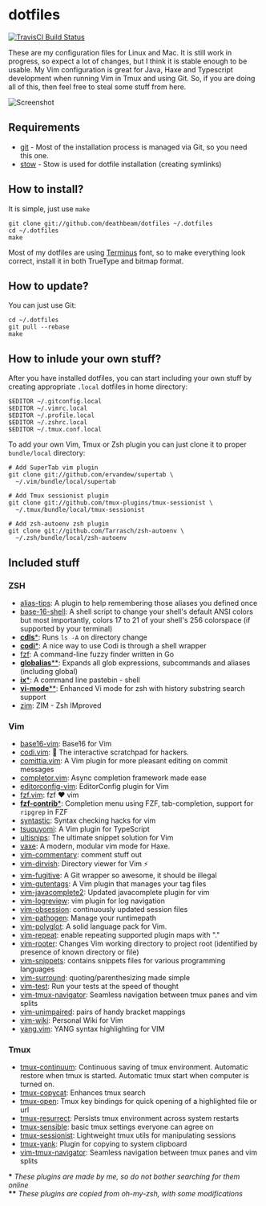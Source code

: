 # dotfiles
[![TravisCI Build Status](https://api.travis-ci.org/deathbeam/dotfiles.svg?branch=master)](https://travis-ci.org/deathbeam/dotfiles)

These are my configuration files for Linux and Mac. It is still work in
progress, so expect a lot of changes, but I think it is stable enough to be
usable.
My Vim configuration is great for Java, Haxe and Typescript development when
running Vim in Tmux and using Git. So, if you are doing all of this, then feel
free to steal some stuff from here.

![Screenshot](http://i.imgur.com/z6heJf8.png)

## Requirements

* [git](https://git-scm.com/book/en/v2/Getting-Started-Installing-Git) - Most of
  the installation process is managed via Git, so you need this one.
* [stow](https://www.gnu.org/software/stow/) - Stow is used for dotfile
  installation (creating symlinks)

## How to install?

It is simple, just use `make`

    git clone git://github.com/deathbeam/dotfiles ~/.dotfiles
    cd ~/.dotfiles
    make

Most of my dotfiles are using [Terminus](http://terminus-font.sourceforge.net/)
font, so to make everything look correct, install it in both TrueType and bitmap
format.

## How to update?

You can just use Git:

    cd ~/.dotfiles
    git pull --rebase
    make

## How to inlude your own stuff?

After you have installed dotfiles, you can start including your own stuff by
creating appropriate `.local` dotfiles in home directory:

    $EDITOR ~/.gitconfig.local
    $EDITOR ~/.vimrc.local
    $EDITOR ~/.profile.local
    $EDITOR ~/.zshrc.local
    $EDITOR ~/.tmux.conf.local

To add your own Vim, Tmux or Zsh plugin you can just clone it to proper
`bundle/local` directory:

    # Add SuperTab vim plugin
    git clone git://github.com/ervandew/supertab \
      ~/.vim/bundle/local/supertab

    # Add Tmux sessionist plugin
    git clone git://github.com/tmux-plugins/tmux-sessionist \
      ~/.tmux/bundle/local/tmux-sessionist

    # Add zsh-autoenv zsh plugin
    git clone git://github.com/Tarrasch/zsh-autoenv \
      ~/.zsh/bundle/local/zsh-autoenv

## Included stuff

### ZSH
 * [alias-tips](https://github.com/djui/alias-tips): A plugin to help
   remembering those aliases you defined once
 * [base-16-shell](https://github.com/chriskempson/base16-shell): A shell script
   to change your shell's default ANSI colors but most importantly, colors 17 to
   21 of your shell's 256 colorspace (if supported by your terminal)
 * [__cdls__*](https://github.com/deathbeam/dotfiles/tree/master/zsh/.zsh/bundle/cdls.plugin.zsh):
   Runs `ls -A` on directory change
 * [__codi__*](https://github.com/deathbeam/dotfiles/tree/master/zsh/.zsh/bundle/codi.plugin.zsh):
   A nice way to use Codi is through a shell wrapper
 * [fzf](https://github.com/junegunn/fzf): A command-line fuzzy finder written
   in Go
 * [__globalias__**](https://github.com/deathbeam/dotfiles/tree/master/zsh/.zsh/bundle/globalias.plugin.zsh):
   Expands all glob expressions, subcommands and aliases (including global)
 * [__ix__*](https://github.com/deathbeam/dotfiles/tree/master/zsh/.zsh/bundle/ix.plugin.zsh):
   A command line pastebin - shell
 * [__vi-mode__**](https://github.com/deathbeam/dotfiles/tree/master/zsh/.zsh/bundle/vi-mode.plugin.zsh):
   Enhanced Vi mode for zsh with history substring search support
 * [zim](https://github.com/Eriner/zim): ZIM - Zsh IMproved

### Vim
 * [base16-vim](https://github.com/chriskempson/base16-vim): Base16 for Vim
 * [codi.vim](https://github.com/metakirby5/codi.vim):
   :notebook_with_decorative_cover: The interactive scratchpad for hackers.
 * [comittia.vim](https://github.com/rhysd/committia.vim): A Vim plugin for more
   pleasant editing on commit messages
 * [completor.vim](https://github.com/maralla/completor.vim): Async completion
   framework made ease
 * [editorconfig-vim](https://github.com/editorconfig/editorconfig-vim):
   EditorConfig plugin for Vim
 * [fzf.vim](https://github.com/junegunn/fzf.vim): fzf :heart: vim
 * [__fzf-contrib__*](https://github.com/deathbeam/dotfiles/tree/master/vim/.vim/bundle/fzf-contrib):
   Completion menu using FZF, tab-completion, support for `ripgrep` in FZF
 * [syntastic](https://github.com/scrooloose/syntastic): Syntax checking hacks
   for vim
 * [tsuquyomi](https://github.com/Quramy/tsuquyomi): A Vim plugin for TypeScript
 * [ultisnips](https://github.com/SirVer/ultisnips): The ultimate snippet
   solution for Vim
 * [vaxe](https://github.com/jdonaldson/vaxe): A modern, modular vim mode for
   Haxe.
 * [vim-commentary](https://github.com/tpope/vim-commentary): comment stuff out
 * [vim-dirvish](https://github.com/justinmk/vim-dirvish): Directory viewer for
   Vim ⚡️
 * [vim-fugitive](https://github.com/tpope/vim-fugitive): A Git wrapper so
   awesome, it should be illegal
 * [vim-gutentags](https://github.com/ludovicchabant/vim-gutentags): A Vim
   plugin that manages your tag files
 * [vim-javacomplete2](https://github.com/artur-shaik/vim-javacomplete2):
   Updated javacomplete plugin for vim
 * [vim-logreview](https://github.com/andreshazard/vim-logreview): vim plugin
   for log navigation
 * [vim-obsession](https://github.com/tpope/vim-obsession): continuously updated
   session files
 * [vim-pathogen](https://github.com/tpope/vim-pathogen): Manage your
   runtimepath
 * [vim-polyglot](https://github.com/sheerun/vim-polyglot): A solid language
   pack for Vim.
 * [vim-repeat](https://github.com/tpope/vim-repeat): enable repeating supported
   plugin maps with "."
 * [vim-rooter](https://github.com/airblade/vim-rooter): Changes Vim working
   directory to project root (identified by presence of known directory or file)
 * [vim-snippets](https://github.com/honza/vim-snippets): contains snippets
   files for various programming languages
 * [vim-surround](https://github.com/tpope/vim-surround): quoting/parenthesizing
   made simple
 * [vim-test](https://github.com/janko-m/vim-test): Run your tests at the speed
   of thought
 * [vim-tmux-navigator](https://github.com/christoomey/vim-tmux-navigator):
   Seamless navigation between tmux panes and vim splits
 * [vim-unimpaired](https://github.com/tpope/vim-unimpaired): pairs of handy
   bracket mappings
 * [vim-wiki](https://github.com/vimwiki/vimwiki): Personal Wiki for Vim
 * [yang.vim](https://github.com/nathanalderson/yang.vim): YANG syntax
   highlighting for VIM


### Tmux
 * [tmux-continuum](https://github.com/tmux-plugins/tmux-continuum): Continuous
   saving of tmux environment. Automatic restore when tmux is started. Automatic
   tmux start when computer is turned on.
 * [tmux-copycat](https://github.com/tmux-plugins/tmux-copycat): Enhances tmux
   search
 * [tmux-open](https://github.com/tmux-plugins/tmux-open): Tmux key bindings for
   quick opening of a highlighted file or url
 * [tmux-resurrect](https://github.com/tmux-plugins/tmux-resurrect): Persists
   tmux environment across system restarts
 * [tmux-sensible](https://github.com/tmux-plugins/tmux-sensible): basic tmux
   settings everyone can agree on
 * [tmux-sessionist](https://github.com/tmux-plugins/tmux-sessionist):
   Lightweight tmux utils for manipulating sessions
 * [tmux-yank](https://github.com/tmux-plugins/tmux-yank): Plugin for copying to
   system clipboard
 * [vim-tmux-navigator](https://github.com/christoomey/vim-tmux-navigator):
   Seamless navigation between tmux panes and vim splits

__*__ _These plugins are made by me, so do not bother searching for them online_  
__**__ _These plugins are copied from oh-my-zsh, with some modifications_
